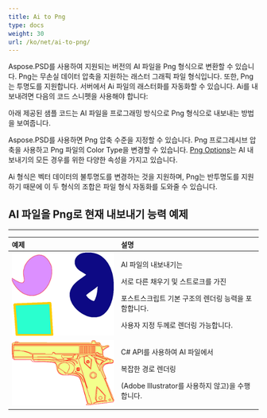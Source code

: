 ```yaml
---
title: Ai to Png
type: docs
weight: 30
url: /ko/net/ai-to-png/
---
```


Aspose.PSD를 사용하여 지원되는 버전의 AI 파일을 Png 형식으로 변환할 수 있습니다. Png는 무손실 데이터 압축을 지원하는 래스터 그래픽 파일 형식입니다. 또한, Png는 투명도를 지원합니다. 서버에서 Ai 파일의 래스터화를 자동화할 수 있습니다. Ai를 내보내려면 다음의 코드 스니펫을 사용해야 합니다:

아래 제공된 샘플 코드는 AI 파일을 프로그래밍 방식으로 Png 형식으로 내보내는 방법을 보여줍니다.

Aspose.PSD를 사용하면 Png 압축 수준을 지정할 수 있습니다. Png 프로그레시브 압축을 사용하고 Png 파일의 Color Type을 변경할 수 있습니다. [Png Options](https://reference.aspose.com/psd/net/aspose.psd.imageoptions/pngoptions)는 AI 내보내기의 모든 경우를 위한 다양한 속성을 가지고 있습니다.

Ai 형식은 벡터 데이터의 불투명도를 변경하는 것을 지원하며, Png는 반투명도를 지원하기 때문에 이 두 형식의 조합은 파일 형식 자동화를 도와줄 수 있습니다.
## **AI 파일을 Png로 현재 내보내기 능력 예제**
-----

|**예제**|**설명**|
| :- | :- |
|![todo:image_alt_text](ai-to-png_1.png)|<p>AI 파일의 내보내기는</p><p>서로 다른 채우기 및 스트로크를 가진</p><p>포스트스크립트 기본 구조의 렌더링 능력을 포함합니다.</p><p>사용자 지정 두께로 렌더링 가능합니다.</p>|
|![todo:image_alt_text](ai-to-png_2.png)|<p>C# API를 사용하여 AI 파일에서</p><p>복잡한 경로 렌더링</p><p>(Adobe Illustrator를 사용하지 않고)을 수행합니다.</p>|
